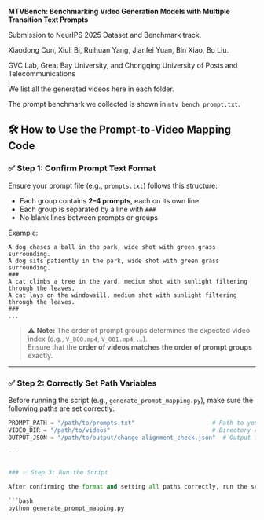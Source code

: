 **MTVBench: Benchmarking Video Generation Models with Multiple Transition Text Prompts**

Submission to NeurIPS 2025 Dataset and Benchmark track.

Xiaodong Cun, Xiuli Bi, Ruihuan Yang, Jianfei Yuan, Bin Xiao, Bo Liu.

GVC Lab, Great Bay University, and Chongqing University of Posts and Telecommunications

We list all the generated videos here in each folder.

The prompt benchmark we collected is shown in `mtv_bench_prompt.txt`.


## 🛠 How to Use the Prompt-to-Video Mapping Code

### ✅ Step 1: Confirm Prompt Text Format

Ensure your prompt file (e.g., `prompts.txt`) follows this structure:

- Each group contains **2–4 prompts**, each on its own line  
- Each group is separated by a line with `###`  
- No blank lines between prompts or groups

Example:

    A dog chases a ball in the park, wide shot with green grass surrounding.
    A dog sits patiently in the park, wide shot with green grass surrounding.
    ###
    A cat climbs a tree in the yard, medium shot with sunlight filtering through the leaves.
    A cat lays on the windowsill, medium shot with sunlight filtering through the leaves.
    ###
    ...

> ⚠️ **Note:** The order of prompt groups determines the expected video index (e.g., `V_000.mp4`, `V_001.mp4`, ...).  
> Ensure that the **order of videos matches the order of prompt groups** exactly.

---

### ✅ Step 2: Correctly Set Path Variables

Before running the script (e.g., `generate_prompt_mapping.py`), make sure the following paths are set correctly:

```python
PROMPT_PATH = "/path/to/prompts.txt"                      # Path to your prompt text file
VIDEO_DIR = "/path/to/videos"                             # Directory containing the generated videos
OUTPUT_JSON = "/path/to/output/change-alignment_check.json"  # Output file for saving the mapping or score

---


### ✅ Step 3: Run the Script

After confirming the format and setting all paths correctly, run the script to generate the mapping file:

```bash
python generate_prompt_mapping.py


